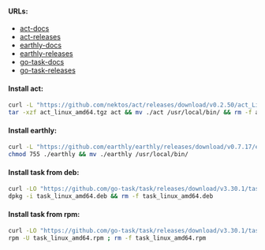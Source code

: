 #### URLs:
- [act-docs](https://github.com/nektos/act/blob/master/README.md)
- [act-releases](https://github.com/nektos/act/releases)
- [earthly-docs](https://docs.earthly.dev/)
- [earthly-releases](https://github.com/earthly/earthly/releases)
- [go-task-docs](https://taskfile.dev/)
- [go-task-releases](https://github.com/go-task/task/releases)

#### Install act:
```bash
curl -L "https://github.com/nektos/act/releases/download/v0.2.50/act_Linux_x86_64.tar.gz" -o act_linux_amd64.tgz && \
tar -xzf act_linux_amd64.tgz act && mv ./act /usr/local/bin/ && rm -f act_linux_amd64.tgz
```

#### Install earthly:
```bash
curl -L "https://github.com/earthly/earthly/releases/download/v0.7.17/earthly-linux-amd64" -o earthly && \
chmod 755 ./earthly && mv ./earthly /usr/local/bin/
```

#### Install task from deb:
```bash
curl -LO "https://github.com/go-task/task/releases/download/v3.30.1/task_linux_amd64.deb" && \
dpkg -i task_linux_amd64.deb && rm -f task_linux_amd64.deb
```

#### Install task from rpm:
```bash
curl -LO "https://github.com/go-task/task/releases/download/v3.30.1/task_linux_amd64.rpm" && \
rpm -U task_linux_amd64.rpm ; rm -f task_linux_amd64.rpm
```
